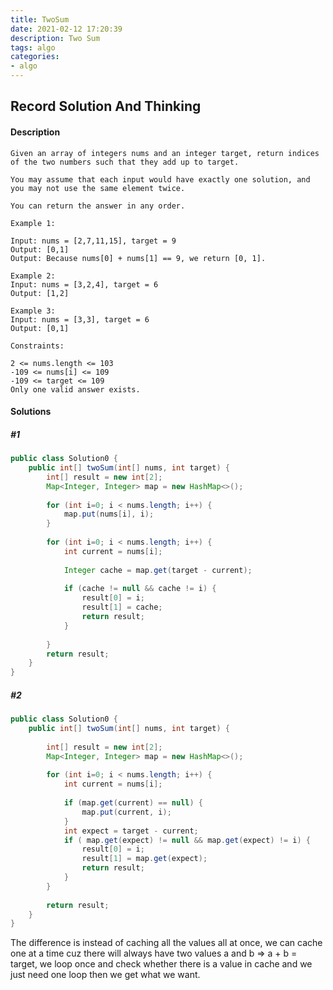 ```yaml
---
title: TwoSum
date: 2021-02-12 17:20:39
description: Two Sum
tags: algo
categories:
- algo
---
```


## Record Solution And Thinking


#### Description

    Given an array of integers nums and an integer target, return indices of the two numbers such that they add up to target.

    You may assume that each input would have exactly one solution, and you may not use the same element twice.

    You can return the answer in any order.

    Example 1:

    Input: nums = [2,7,11,15], target = 9
    Output: [0,1]
    Output: Because nums[0] + nums[1] == 9, we return [0, 1].
    
    Example 2:
    Input: nums = [3,2,4], target = 6
    Output: [1,2]

    Example 3:
    Input: nums = [3,3], target = 6
    Output: [0,1]

    Constraints:

    2 <= nums.length <= 103
    -109 <= nums[i] <= 109
    -109 <= target <= 109
    Only one valid answer exists.

#### Solutions

##### #1
```java
public class Solution0 {
    public int[] twoSum(int[] nums, int target) {
        int[] result = new int[2];
        Map<Integer, Integer> map = new HashMap<>();
        
        for (int i=0; i < nums.length; i++) {
            map.put(nums[i], i);
        }
        
        for (int i=0; i < nums.length; i++) {
            int current = nums[i];
            
            Integer cache = map.get(target - current);
            
            if (cache != null && cache != i) {
                result[0] = i;
                result[1] = cache;
                return result;
            }
            
        }
        return result;
    }
}
```


##### #2
```java
public class Solution0 {
    public int[] twoSum(int[] nums, int target) {
        
        int[] result = new int[2];
        Map<Integer, Integer> map = new HashMap<>();
        
        for (int i=0; i < nums.length; i++) {
            int current = nums[i];
            
            if (map.get(current) == null) {
                map.put(current, i);
            }
            int expect = target - current;
            if ( map.get(expect) != null && map.get(expect) != i) {
                result[0] = i;
                result[1] = map.get(expect);
                return result;
            }
        }
       
        return result;
    }
}
```


The difference is instead of caching all the values all at once, we can cache one at a time
cuz there will always have two values a and b => a + b = target, we loop once and check whether
there is a value in cache and we just need one loop then we get what we want.

